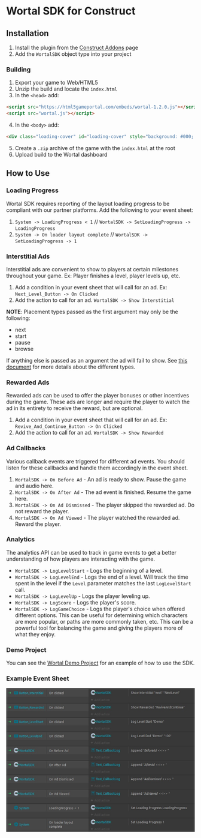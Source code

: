 # Wortal SDK for Construct

## Installation

1. Install the plugin from the [Construct Addons](https://www.construct.net/en/make-games/addons/897/wortal) page
2. Add the `WortalSDK` object type into your project

### Building

1. Export your game to Web/HTML5
2. Unzip the build and locate the `index.html`
3. In the `<head>` add:

```html
<script src="https://html5gameportal.com/embeds/wortal-1.2.0.js"></script>
<script src="wortal.js"></script>
```

4. In the `<body>` add:

```html
<div class="loading-cover" id="loading-cover" style="background: #000; width: 100%; height: 100%; position: fixed; z-index: 100;"></div>
```

5. Create a `.zip` archive of the game with the `index.html` at the root
6. Upload build to the Wortal dashboard

## How to Use

### Loading Progress

Wortal SDK requires reporting of the layout loading progress to be compliant with our partner platforms. Add the following to your event sheet:

1. `System -> LoadingProgress < 1` // `WortalSDK -> SetLoadingProgress -> LoadingProgress`
2. `System -> On loader layout complete` // `WortalSDK -> SetLoadingProgress -> 1`

### Interstitial Ads

Interstitial ads are convenient to show to players at certain milestones throughout your game. Ex: Player finishes a level, player levels up, etc.

1. Add a condition in your event sheet that will call for an ad. Ex: `Next_Level_Button -> On Clicked`
2. Add the action to call for an ad. `WortalSDK -> Show Interstitial`

**NOTE**: Placement types passed as the first argument may only be the following:

- next
- start
- pause
- browse

If anything else is passed as an argument the ad will fail to show. See [this document](https://developers.google.com/ad-placement/docs/placement-types) for more details about the different types.

### Rewarded Ads

Rewarded ads can be used to offer the player bonuses or other incentives during the game. These ads are longer and require the player to watch the ad in its entirety to receive the reward, but are optional.

1. Add a condition in your event sheet that will call for an ad. Ex: `Revive_And_Continue_Button -> On Clicked`
2. Add the action to call for an ad. `WortalSDK -> Show Rewarded`

### Ad Callbacks
Various callback events are triggered for different ad events. You should listen for these callbacks and handle them accordingly in the event sheet.

1. `WortalSDK -> On Before Ad` - An ad is ready to show. Pause the game and audio here.
2. `WortalSDK -> On After Ad` - The ad event is finished. Resume the game here.
3. `WortalSDK -> On Ad Dismissed` - The player skipped the rewarded ad. Do not reward the player.
4. `WortalSDK -> On Ad Viewed` - The player watched the rewarded ad. Reward the player.

### Analytics

The analytics API can be used to track in game events to get a better understanding of how players are interacting with the game.

- `WortalSDK -> LogLevelStart` - Logs the beginning of a level.
- `WortalSDK -> LogLevelEnd` - Logs the end of a level. Will track the time spent in the level if the `Level` parameter matches the last `LogLevelStart` call.
- `WortalSDK -> LogLevelUp` - Logs the player leveling up.
- `WortalSDK -> LogScore` - Logs the player's score.
- `WortalSDK -> LogGameChoice` - Logs the player's choice when offered different options.
This can be useful for determining which characters are more popular, or paths are more commonly taken, etc.
This can be a powerful tool for balancing the game and giving the players more of what they enjoy.

### Demo Project

You can see the [Wortal Demo Project](wortal-demo.c3p) for an example of how to use the SDK.

### Example Event Sheet

![Event Sheet Example](docs/img/example_event_sheet.jpg)
